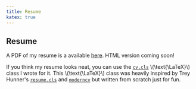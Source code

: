 ```yaml
---
title: Resume
katex: true
---
```


Resume
------

A PDF of my resume is a available
[here](https://files.rahul.sh/rahulparhi_resume.pdf). HTML version coming soon!

If you think my resume looks neat, you can use the
[`cv.cls`](https://gitlab.com/rp/texmf/blob/master/tex/latex/rahul/cv.cls)
\\(\\text{\\LaTeX}\\) class I wrote for it. This \\(\\text{\\LaTeX}\\) class was
heavily inspired by Trey Hunner's
[`resume.cls`](https://github.com/treyhunner/resume) and
[`moderncv`](https://ctan.org/tex-archive/macros/latex/contrib/moderncv?lang=en)
but written from scratch just for fun.

